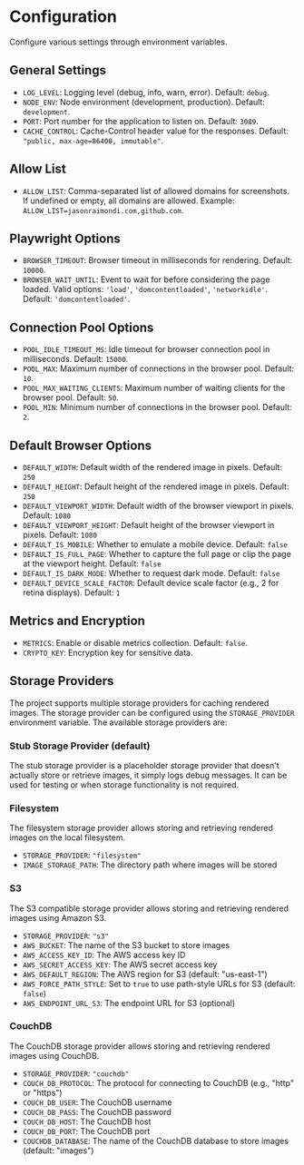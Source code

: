 # Configuration

Configure various settings through environment variables.

## General Settings

- `LOG_LEVEL`: Logging level (debug, info, warn, error). Default: `debug`.
- `NODE_ENV`: Node environment (development, production). Default: `development`.
- `PORT`: Port number for the application to listen on. Default: `3089`.
- `CACHE_CONTROL`: Cache-Control header value for the responses. Default: `"public, max-age=86400, immutable"`.

## Allow List

- `ALLOW_LIST`: Comma-separated list of allowed domains for screenshots. If undefined or empty, all domains are allowed. Example: `ALLOW_LIST=jasonraimondi.com,github.com`.

## Playwright Options

- `BROWSER_TIMEOUT`: Browser timeout in milliseconds for rendering. Default: `10000`.
- `BROWSER_WAIT_UNTIL`: Event to wait for before considering the page loaded. Valid options: `'load'`, `'domcontentloaded'`, `'networkidle'`. Default: `'domcontentloaded'`.

## Connection Pool Options

- `POOL_IDLE_TIMEOUT_MS`: Idle timeout for browser connection pool in milliseconds. Default: `15000`.
- `POOL_MAX`: Maximum number of connections in the browser pool. Default: `10`.
- `POOL_MAX_WAITING_CLIENTS`: Maximum number of waiting clients for the browser pool. Default: `50`.
- `POOL_MIN`: Minimum number of connections in the browser pool. Default: `2`.

## Default Browser Options

- `DEFAULT_WIDTH`: Default width of the rendered image in pixels. Default: `250`
- `DEFAULT_HEIGHT`: Default height of the rendered image in pixels. Default: `250`
- `DEFAULT_VIEWPORT_WIDTH`: Default width of the browser viewport in pixels. Default: `1080`
- `DEFAULT_VIEWPORT_HEIGHT`: Default height of the browser viewport in pixels. Default: `1080`
- `DEFAULT_IS_MOBILE`: Whether to emulate a mobile device. Default: `false`
- `DEFAULT_IS_FULL_PAGE`: Whether to capture the full page or clip the page at the viewport height. Default: `false`
- `DEFAULT_IS_DARK_MODE`: Whether to request dark mode. Default: `false`
- `DEFAULT_DEVICE_SCALE_FACTOR`: Default device scale factor (e.g., 2 for retina displays). Default: `1`

## Metrics and Encryption

- `METRICS`: Enable or disable metrics collection. Default: `false`.
- `CRYPTO_KEY`: Encryption key for sensitive data.

## Storage Providers

The project supports multiple storage providers for caching rendered images. The storage provider can be configured using the `STORAGE_PROVIDER` environment variable. The available storage providers are:

### Stub Storage Provider (default)

The stub storage provider is a placeholder storage provider that doesn't actually store or retrieve images, it simply logs debug messages. It can be used for testing or when storage functionality is not required.

### Filesystem

The filesystem storage provider allows storing and retrieving rendered images on the local filesystem.

- `STORAGE_PROVIDER`: `"filesystem"`
- `IMAGE_STORAGE_PATH`: The directory path where images will be stored

### S3

The S3 compatible storage provider allows storing and retrieving rendered images using Amazon S3.

- `STORAGE_PROVIDER`: `"s3"`
- `AWS_BUCKET`: The name of the S3 bucket to store images
- `AWS_ACCESS_KEY_ID`: The AWS access key ID
- `AWS_SECRET_ACCESS_KEY`: The AWS secret access key
- `AWS_DEFAULT_REGION`: The AWS region for S3 (default: "us-east-1")
- `AWS_FORCE_PATH_STYLE`: Set to `true` to use path-style URLs for S3 (default: `false`)
- `AWS_ENDPOINT_URL_S3`: The endpoint URL for S3 (optional)

### CouchDB

The CouchDB storage provider allows storing and retrieving rendered images using CouchDB.

- `STORAGE_PROVIDER`: `"couchdb"`
- `COUCH_DB_PROTOCOL`: The protocol for connecting to CouchDB (e.g., "http" or "https")
- `COUCH_DB_USER`: The CouchDB username
- `COUCH_DB_PASS`: The CouchDB password
- `COUCH_DB_HOST`: The CouchDB host
- `COUCH_DB_PORT`: The CouchDB port
- `COUCHDB_DATABASE`: The name of the CouchDB database to store images (default: "images")
